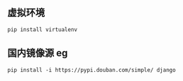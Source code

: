 ## 虚拟环境
```
pip install virtualenv
```

## 国内镜像源 eg
```
pip install -i https://pypi.douban.com/simple/ django
```